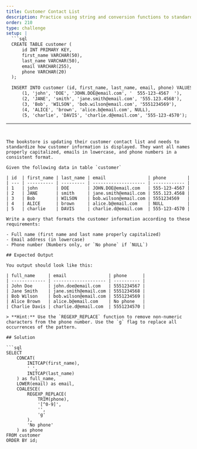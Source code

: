 ```yaml
---
title: Customer Contact List
description: Practice using string and conversion functions to standardize customer contact information
order: 210
type: challenge
setup: |
  ```sql
  CREATE TABLE customer (
      id INT PRIMARY KEY,
      first_name VARCHAR(50),
      last_name VARCHAR(50),
      email VARCHAR(255),
      phone VARCHAR(20)
  );

  INSERT INTO customer (id, first_name, last_name, email, phone) VALUES
      (1, 'john', 'DOE', 'JOHN.DOE@email.com', '  555-123-4567  '),
      (2, 'JANE', 'smith', 'jane.smith@email.com', '555.123.4568'),
      (3, 'Bob', 'WILSON', 'bob.wilson@email.com', '5551234569'),
      (4, 'ALICE', 'brown', 'alice.b@email.com', NULL),
      (5, 'charlie', 'DAVIS', 'charlie.d@email.com', '555-123-4570');
  ```
---
```


The bookstore is updating their customer contact list and needs to standardize how customer information is displayed. They want all names properly capitalized, emails in lowercase, and phone numbers in a consistent format.

Given the following data in table `customer`

| id  | first_name | last_name | email                | phone        |
| --- | ---------- | --------- | -------------------- | ------------ |
| 1   | john       | DOE       | JOHN.DOE@email.com   | 555-123-4567 |
| 2   | JANE       | smith     | jane.smith@email.com | 555.123.4568 |
| 3   | Bob        | WILSON    | bob.wilson@email.com | 5551234569   |
| 4   | ALICE      | brown     | alice.b@email.com    | NULL         |
| 5   | charlie    | DAVIS     | charlie.d@email.com  | 555-123-4570 |

Write a query that formats the customer information according to these requirements:

- Full name (first name and last name properly capitalized)
- Email address (in lowercase)
- Phone number (Numbers only, or `No phone` if `NULL`)

## Expected Output

You output should look like this:

| full_name     | email                | phone      |
| ------------- | -------------------- | ---------- |
| John Doe      | john.doe@email.com   | 5551234567 |
| Jane Smith    | jane.smith@email.com | 5551234568 |
| Bob Wilson    | bob.wilson@email.com | 5551234569 |
| Alice Brown   | alice.b@email.com    | No phone   |
| Charlie Davis | charlie.d@email.com  | 5551234570 |

> **Hint:** Use the `REGEXP_REPLACE` function to remove non-numeric characters from the phone number. Use the `g` flag to replace all occurrences of the pattern.

## Solution

```sql
SELECT
    CONCAT(
        INITCAP(first_name),
        ' ',
        INITCAP(last_name)
    ) as full_name,
    LOWER(email) as email,
    COALESCE(
        REGEXP_REPLACE(
            TRIM(phone),
            '[^0-9]',
            '',
            'g'
        ),
        'No phone'
    ) as phone
FROM customer
ORDER BY id;
```
